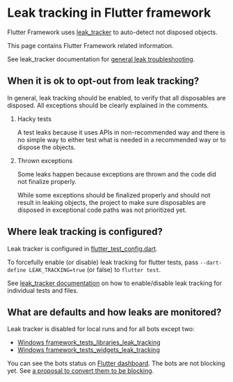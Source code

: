 # Leak tracking in Flutter framework

Flutter Framework uses [leak_tracker](https://github.com/dart-lang/leak_tracker/blob/main/doc/leak_tracking/OVERVIEW.md) to auto-detect not disposed objects.

This page contains Flutter Framework related information.

See leak_tracker documentation for
[general leak troubleshooting](https://github.com/dart-lang/leak_tracker/blob/main/doc/leak_tracking/TROUBLESHOOT.md).

## When it is ok to opt-out from leak tracking?

In general, leak tracking should be enabled, to verify that all
disposables are disposed.
All exceptions should be clearly explained in the comments.

1. Hacky tests

    A test leaks because it uses APIs in non-recommended way
    and there is no simple way to either test what is needed
    in a recommended way or to dispose the objects.

2. Thrown exceptions

    Some leaks happen because exceptions are thrown and
    the code did not finalize properly.

    While some exceptions should be finalized properly
    and should not result in leaking objects,
    the project to make sure disposables are disposed
    in exceptional code paths was not prioritized yet.

## Where leak tracking is configured?

Leak tracker is configured in [flutter_test_config.dart](https://github.com/flutter/flutter/blob/9441f8f6c806fb0a3b7d058a40b5e59c373e6055/packages/flutter/test/flutter_test_config.dart#L45).

To forcefully enable (or disable) leak tracking for flutter tests, pass
`--dart-define LEAK_TRACKING=true` (or false) to `flutter test`.

See [leak_tracker documentation](https://github.com/dart-lang/leak_tracker/blob/main/doc/leak_tracking/TROUBLESHOOT.md)
on how to enable/disable leak tracking for individual tests and files.

## What are defaults and how leaks are monitored?

Leak tracker is disabled for local runs and for all bots except two:

- [Windows framework_tests_libraries_leak_tracking](https://github.com/flutter/flutter/blob/9441f8f6c806fb0a3b7d058a40b5e59c373e6055/.ci.yaml#L5553)
- [Windows framework_tests_widgets_leak_tracking](https://github.com/flutter/flutter/blob/9441f8f6c806fb0a3b7d058a40b5e59c373e6055/.ci.yaml#L5640C11-L5640C56)

You can see the bots status on [Flutter dashboard](https://flutter-dashboard.appspot.com/#/build).
The bots are not blocking yet.
See [a proposal to convert them to be blocking](http://flutter.dev/go/leak-tracker-make-bots-blocking).

